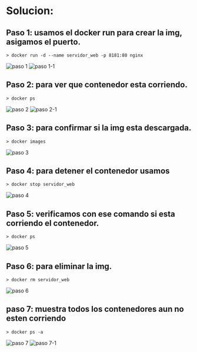 # Solucion:

## Paso 1: usamos el docker run para crear la img, asigamos el puerto.

    > docker run -d --name servidor_web -p 8181:80 nginx

![paso 1](/assets/img/1-1.png)
![paso 1-1](/assets/img/1-2.png)

## Paso 2: para ver que contenedor esta corriendo.

    > docker ps
![paso 2](/assets/img/2-1.png)
![paso 2-1](/assets/img/2-2.png)

## Paso 3: para confirmar si la img esta descargada.

    > docker images
![paso 3](/assets/img/3-1.png)

## Paso 4: para detener el contenedor usamos

    > docker stop servidor_web
![paso 4](/assets/img/4-1.png)

## Paso 5: verificamos con ese comando si esta corriendo el contenedor.

    > docker ps
![paso 5](/assets/img/5-1.png)

## Paso 6: para eliminar la img.

    > docker rm servidor_web
![paso 6](/assets/img/6-1.png)

## paso 7: muestra todos los contenedores aun no esten corriendo

    > docker ps -a
![paso 7](/assets/img/7-1.png)
![paso 7-1](/assets/img/7-2.png)